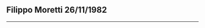 Filippo Moretti 26/11/1982
-------------------------------------------------------------------------------------------------------------------------------------------------------------------
--------------------------------------------------------------------------------------------------------------------------------------------
